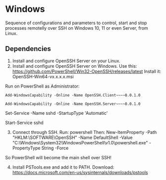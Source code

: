 # Windows

Sequence of configurations and parameters to control, start and stop processes remotelly over SSH 
on Windows 10, 11 or even Server, from Linux.

## Dependencies

1) Install and configure OpenSSH Server on your Linux.
2) Install and configure OpenSSH Server on Windows.
Use this: https://github.com/PowerShell/Win32-OpenSSH/releases/latest
Install it: OpenSSH-Win64-vx.x.x.x.msi

Run on PowerShell as Administrator:

`Add-WindowsCapability -Online -Name OpenSSH.Client~~~~0.0.1.0`

`Add-WindowsCapability -Online -Name OpenSSH.Server~~~~0.0.1.0`

Set-Service -Name sshd -StartupType 'Automatic'

Start-Service sshd

3) Connect through SSH.
Run: 
powershell
Then:
New-ItemProperty -Path "HKLM:\SOFTWARE\OpenSSH" -Name DefaultShell -Value "C:\Windows\System32\WindowsPowerShell\v1.0\powershell.exe" -PropertyType String -Force

So PowerShell will become the main shell over SSH!

4) Install PSTools.exe and add it to PATH.
Download: https://docs.microsoft.com/en-us/sysinternals/downloads/pstools
